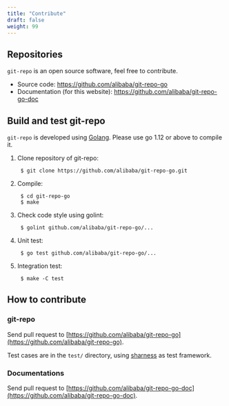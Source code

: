 ```yaml
---
title: "Contribute"
draft: false
weight: 99
---
```


## Repositories

`git-repo` is an open source software, feel free to contribute.

+ Source code: https://github.com/alibaba/git-repo-go
+ Documentation (for this website): https://github.com/alibaba/git-repo-go-doc


## Build and test git-repo

`git-repo` is developed using [Golang](https://golang.org/). Please use go 1.12 or above to compile it.

1. Clone repository of git-repo:

        $ git clone https://github.com/alibaba/git-repo-go.git

2. Compile:

        $ cd git-repo-go
        $ make

3. Check code style using golint:

        $ golint github.com/alibaba/git-repo-go/...

4. Unit test:

        $ go test github.com/alibaba/git-repo-go/...

5. Integration test:

        $ make -C test


## How to contribute

### git-repo

Send pull request to [https://github.com/alibaba/git-repo-go](https://github.com/alibaba/git-repo-go).

Test cases are in the `test/` directory, using [sharness](https://github.com/chriscool/sharness) as test framework.

### Documentations

Send pull request to [https://github.com/alibaba/git-repo-go-doc](https://github.com/alibaba/git-repo-go-doc).
